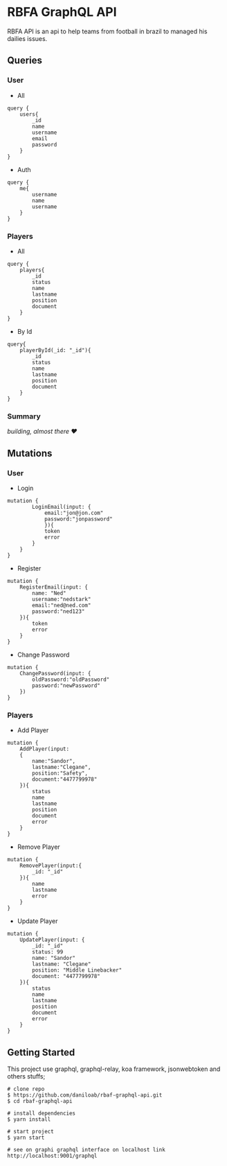 
# RBFA GraphQL API 

RBFA API is an api to help teams from football in brazil to managed his dailies issues.  

## Queries

### User
- All
```
query {
    users{
        _id
        name
        username
        email
        password
    }
}
```
- Auth
```
query {
    me{
        username
        name
        username
    }
}
```
### Players
- All
```
query {
    players{
        _id
        status
        name
        lastname
        position
        document    
    }
}
```
- By Id
```
query{
    playerById(_id: "_id"){
        _id
        status
        name
        lastname
        position
        document
    }
}
```
### Summary
_building, almost there ♥_

## Mutations

### User
- Login
```
mutation {
        LoginEmail(input: {
            email:"jon@jon.com"
            password:"jonpassword"
            }){
            token
            error
        }
    }
}
```
- Register
```
mutation {
    RegisterEmail(input: {
        name: "Ned"
        username:"nedstark"
        email:"ned@ned.com"
        password:"ned123"
    }){
        token
        error
    }
}
```
- Change Password
```
mutation {
    ChangePassword(input: {
        oldPassword:"oldPassword"
        password:"newPassword"
    })
}
```

### Players
- Add Player
```
mutation {
    AddPlayer(input: 
    {
        name:"Sandor", 
        lastname:"Clegane",
        position:"Safety",
        document:"4477799978"
    }){
        status
        name
        lastname
        position
        document    
        error
    }
}
```
- Remove Player
```
mutation {
    RemovePlayer(input:{
        _id: "_id"
    }){
        name
        lastname
        error
    }
}
```
- Update Player
```
mutation {
    UpdatePlayer(input: {
        _id: "_id"
        status: 99
        name: "Sandor"
        lastname: "Clegane"
        position: "Middle Linebacker"
        document: "4477799978"
    }){
        status
        name
        lastname
        position
        document
        error
    }
}
```

## Getting Started 

This project use graphql, graphql-relay, koa framework, jsonwebtoken and others stuffs;

```
# clone repo
$ https://github.com/daniloab/rbaf-graphql-api.git
$ cd rbaf-graphql-api

# install dependencies
$ yarn install

# start project
$ yarn start

# see on graphi graphql interface on localhost link
http://localhost:9001/graphql

```